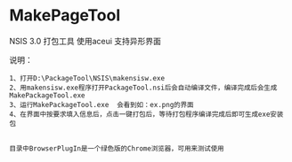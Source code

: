 # MakePageTool
NSIS 3.0 打包工具
使用aceui 支持异形界面

说明：

    1、打开D:\PackageTool\NSIS\makensisw.exe 
    2、用makensisw.exe程序打开PackageTool.nsi后会自动编译文件，编译完成后会生成 MakePackageTool.exe 
    3、运行MakePackageTool.exe  会看到如：ex.png的界面
    4、在界面中按要求填入信息后，点击一键打包后，等待打包程序编译完成后即可生成exe安装包
    
    
    目录中BrowserPlugIn是一个绿色版的Chrome浏览器，可用来测试使用
